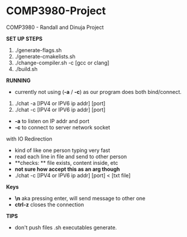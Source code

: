 # COMP3980-Project
COMP3980 - Randall and Dinuja Project

**SET UP STEPS**
1) ./generate-flags.sh
2) ./generate-cmakelists.sh
3) ./change-compiler.sh -c [gcc or clang]
4) ./build.sh

**RUNNING**
- currently not using (**-a** / **-c**) as our program does both bind/connect.
1) ./chat -a [IPV4 or IPV6 ip addr] [port]
2) ./chat -c [IPV4 or IPV6 ip addr] [port]

- **-a** to listen on IP addr and port
- **-c** to connect to server network socket

with IO Redirection
- kind of like one person typing very fast
- read each line in file and send to other person
- **checks: ** file exists, content inside, etc
- **not sure how accept this as an arg though**
- ./chat -c [IPV4 or IPV6 ip addr] [port] < [txt file]


**Keys**
- **\n** aka pressing enter, will send message to other one
- **ctrl-z** closes the connection

**TIPS**
- don't push files .sh executables generate.

